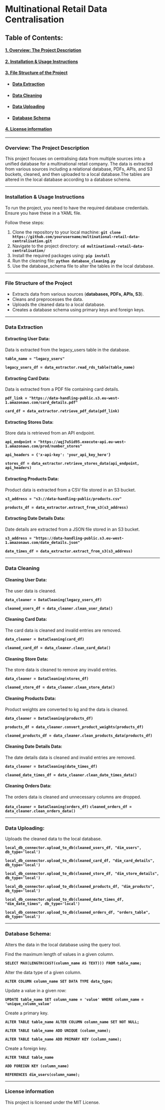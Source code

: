 # Multinational Retail Data Centralisation

## Table of Contents:

#### [1. Overview: The Project Description](#1-overview-the-project-description)
#### [2. Installation & Usage Instructions](#2-installation--usage-instructions)
#### [3. File Structure of the Project](#3-file-structure-of-the-project)
- #### [Data Extraction](#4-data-extraction)
- #### [Data Cleaning](#5-data-cleaning)
- #### [Data Uploading](#5-data-uploading)
- #### [Database Schema](#database-schema)
#### [4. License information](#6-license-information)

---

### Overview: The Project Description

This project focuses on centralising data from multiple sources into a unified database for a multinational retail company. The data is extracted from various sources including a relational database, PDFs, APIs, and S3 buckets, cleaned, and then uploaded to a local database.The tables are altered in the local database according to a database schema.

---

### Installation & Usage Instructions

To run the project, you need to have the required database credentials. Ensure you have these in a YAML file.

Follow these steps:
1. Clone the repository to your local machine: __`git clone https://github.com/yourusername/multinational-retail-data-centralisation.git`__
2. Navigate to the project directory: __`cd multinational-retail-data-centralisation/`__
3. Install the required packages using: __`pip install`__
4. Run the cleaning file: __`python database_cleaning.py`__
5. Use the database_schema file to alter the tables in the local database.

---

### File Structure of the Project

- Extracts data from various sources (__databases, PDFs, APIs, S3__).
- Cleans and preprocesses the data.
- Uploads the cleaned data to a local database.
- Creates a database schema using primary keys and foreign keys.

---

### Data Extraction

#### Extracting User Data:

Data is extracted from the legacy_users table in the database.

__`table_name = "legacy_users"`__

__`legacy_users_df = data_extractor.read_rds_table(table_name)`__

#### Extracting Card Data:

Data is extracted from a PDF file containing card details.

__`pdf_link = "https://data-handling-public.s3.eu-west-1.amazonaws.com/card_details.pdf"`__

__`card_df = data_extractor.retrieve_pdf_data(pdf_link)`__

#### Extracting Stores Data:

Store data is retrieved from an API endpoint.

__`api_endpoint = "https://aqj7u5id95.execute-api.eu-west-1.amazonaws.com/prod/number_stores"`__

__`api_headers = {'x-api-key': 'your_api_key_here'}`__

__`stores_df = data_extractor.retrieve_stores_data(api_endpoint, api_headers)`__

#### Extracting Products Data:

Product data is extracted from a CSV file stored in an S3 bucket.

__`s3_address = "s3://data-handling-public/products.csv"`__

__`products_df = data_extractor.extract_from_s3(s3_address)`__

#### Extracting Date Details Data:

Date details are extracted from a JSON file stored in an S3 bucket.

__`s3_address = "https://data-handling-public.s3.eu-west-1.amazonaws.com/date_details.json"`__

__`date_times_df = data_extractor.extract_from_s3(s3_address)`__

---

### Data Cleaning

#### Cleaning User Data:

The user data is cleaned.

__`data_cleaner = DataCleaning(legacy_users_df)`__

__`cleaned_users_df = data_cleaner.clean_user_data()`__

#### Cleaning Card Data:

The card data is cleaned and invalid entries are removed.

__`data_cleaner = DataCleaning(card_df)`__

__`cleaned_card_df = data_cleaner.clean_card_data()`__

#### Cleaning Store Data:

The store data is cleaned to remove any invalid entries.

__`data_cleaner = DataCleaning(stores_df)`__

__`cleaned_store_df = data_cleaner.clean_store_data()`__

#### Cleaning Products Data:

Product weights are converted to kg and the data is cleaned.

__`data_cleaner = DataCleaning(products_df)`__

__`products_df = data_cleaner.convert_product_weights(products_df)`__

__`cleaned_products_df = data_cleaner.clean_products_data(products_df)`__

#### Cleaning Date Details Data:

The date details data is cleaned and invalid entries are removed.

__`data_cleaner = DataCleaning(date_times_df)`__

__`cleaned_date_times_df = data_cleaner.clean_date_times_data()`__

#### Cleaning Orders Data:

The orders data is cleaned and unnecessary columns are dropped.

__`data_cleaner = DataCleaning(orders_df)`__
__`cleaned_orders_df = data_cleaner.clean_orders_data()`__

---

### Data Uploading:

Uploads the cleaned data to the local database.

__`local_db_connector.upload_to_db(cleaned_users_df, "dim_users", db_type='local')`__

__`local_db_connector.upload_to_db(cleaned_card_df, "dim_card_details", db_type='local')`__

__`local_db_connector.upload_to_db(cleaned_store_df, "dim_store_details", db_type='local')`__

__`local_db_connector.upload_to_db(cleaned_products_df, "dim_products", db_type='local')`__

__`local_db_connector.upload_to_db(cleaned_date_times_df, "dim_date_times", db_type='local')`__

__`local_db_connector.upload_to_db(cleaned_orders_df, "orders_table", db_type='local')`__

---

### Database Schema:

Alters the data in the local database using the query tool.

Find the maximum length of values in a given column.

__`SELECT MAX(LENGTH(CAST(column_name AS TEXT))) FROM table_name;`__

Alter the data type of a given column.

__`ALTER COLUMN column_name SET DATA TYPE data_type;`__

Update a value in a given row:

__`UPDATE table_name SET column_name = 'value' WHERE column_name = 'unique_column_value'`__

Create a primary key.

__`ALTER TABLE table_name ALTER COLUMN column_name SET NOT NULL;`__

__`ALTER TABLE table_name ADD UNIQUE (column_name);`__

__`ALTER TABLE table_name ADD PRIMARY KEY (column_name);`__

Create a foreign key.

__`ALTER TABLE table_name`__

__`ADD FOREIGN KEY (column_name)`__

__`REFERENCES dim_users(column_name);`__

---

### License information

This project is licensed under the MIT License.